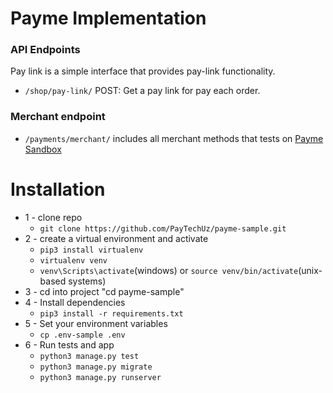 # Payme Implementation

### API Endpoints <br>

Pay link is a simple interface that provides pay-link functionality.

- `/shop/pay-link/` POST: Get a pay link for pay each order.

### Merchant endpoint

- `/payments/merchant/` includes all merchant methods that tests on <a href="https://test.paycom.uz/">Payme Sandbox</a>

# Installation
* 1 - clone repo 
   - ```git clone https://github.com/PayTechUz/payme-sample.git```
* 2 - create a virtual environment and activate
  - ```pip3 install virtualenv```
  - ```virtualenv venv```
  - ```venv\Scripts\activate```(windows) or ```source venv/bin/activate```(unix-based systems)
* 3 - cd into project "cd payme-sample"
* 4 - Install dependencies
  - ```pip3 install -r requirements.txt```
* 5 - Set your environment variables
  - ```cp .env-sample .env```
* 6 - Run tests and app
  - ```python3 manage.py test```
  - ```python3 manage.py migrate```
  - ```python3 manage.py runserver```
